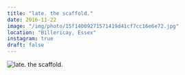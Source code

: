 ```yaml
---
title: "late. the scaffold."
date: 2016-11-22
image: "/img/photo/15f14009271571419d41cf7cc16e6e72.jpg"
location: "Billericay, Essex"
instagram: true
draft: false
---
```


![late. the scaffold.](/img/photo/15f14009271571419d41cf7cc16e6e72.jpg)
